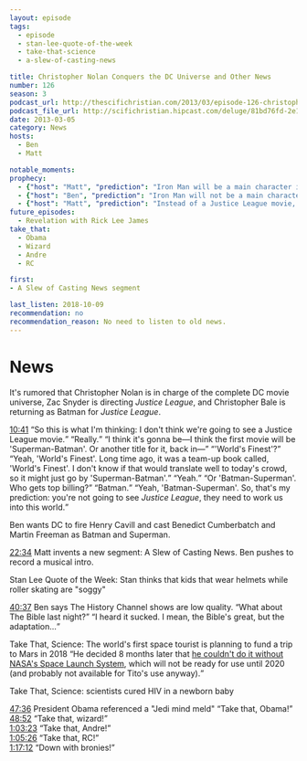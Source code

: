 ```yaml
---
layout: episode
tags:
  - episode
  - stan-lee-quote-of-the-week
  - take-that-science
  - a-slew-of-casting-news

title: Christopher Nolan Conquers the DC Universe and Other News
number: 126
season: 3
podcast_url: http://thescifichristian.com/2013/03/episode-126-christopher-nolan-conquers-the-dc-universe-and-other-news/
podcast_file_url: http://scifichristian.hipcast.com/deluge/81bd76fd-2e19-06c9-7267-e612db1aef37.mp3
date: 2013-03-05
category: News
hosts:
  - Ben
  - Matt

notable_moments:
prophecy: 
  - {"host": "Matt", "prediction": "Iron Man will be a main character in <i class='work-title'>Guardians of the Galaxy</i>", "veracity": false, "comments": ""}
  - {"host": "Ben", "prediction": "Iron Man will not be a main character in <i class='work-title'>Guardians of the Galaxy</i>", "veracity": true, "comments": ""}
  - {"host": "Matt", "prediction": "Instead of a Justice League movie, DC will do a Batman-Superman movie next.", "veracity": true, "comments": ""}
future_episodes:
  - Revelation with Rick Lee James
take_that:
  - Obama
  - Wizard
  - Andre
  - RC

first:
- A Slew of Casting News segment

last_listen: 2018-10-09
recommendation: no
recommendation_reason: No need to listen to old news.
---
```


# News
It's rumored that Christopher Nolan is in charge of the complete DC movie universe, Zac Snyder is directing <i class="work-title">Justice League</i>, and Christopher Bale is returning as Batman for <i class="work-title">Justice League</i>. 

<div class="quote">
  <a class="timestamp tag is-medium is-rounded is-primary" href="http://scifichristian.hipcast.com/deluge/81bd76fd-2e19-06c9-7267-e612db1aef37.mp3#t=00:10:41">10:41</a>
  <q class="matt">So this is what I'm thinking: I don't think we're going to see a Justice League movie.</q>
  <q class="ben">Really.</q>
  <q class="matt">I think it's gonna be—I think the first movie will be 'Superman-Batman'. Or another title for it, back in—</q>
  <q class="ben">'World's Finest'?</q>
  <q class="matt">Yeah, 'World's Finest'. Long time ago, it was a team-up book called, 'World's Finest'. I don't know if that would translate well to today's crowd, so it might just go by 'Superman-Batman'.</q>
  <q class="ben">Yeah.</q>
  <q class="matt">Or 'Batman-Superman'. Who gets top billing?</q>
  <q class="ben">Batman.</q>
  <q class="matt">Yeah, 'Batman-Superman'. So, that's my prediction: you're not going to see <i class="work-title">Justice League</i>, they need to work us into this world.</q>
</div>

Ben wants DC to fire Henry Cavill and cast Benedict Cumberbatch and Martin Freeman as Batman and Superman.

<a class="timestamp tag is-medium is-rounded is-primary" href="http://scifichristian.hipcast.com/deluge/81bd76fd-2e19-06c9-7267-e612db1aef37.mp3#t=00:22:34">22:34</a> Matt invents a new segment: A Slew of Casting News. Ben pushes to record a musical intro.

Stan Lee Quote of the Week: Stan thinks that kids that wear helmets while roller skating are "soggy"

<div class="quote">
  <a class="timestamp tag is-medium is-rounded is-primary" href="http://scifichristian.hipcast.com/deluge/81bd76fd-2e19-06c9-7267-e612db1aef37.mp3#t=00:40:37">40:37</a>
  <span class="quote-context is-size-6">Ben says The History Channel shows are low quality.</span>
  <q class="matt">What about The Bible last night?</q>
  <q class="ben">I heard it sucked. I mean, the Bible's great, but the adaptation...</q>
</div>

Take That, Science: The world's first space tourist is planning to fund a trip to Mars in 2018 <q class="archivist inline">He decided 8 months later that <a href="https://www.newscientist.com/article/dn24633-ambitious-mars-joy-ride-cannot-succeed-without-nasa/">he couldn't do it without NASA's Space Launch System</a>, which will not be ready for use until 2020 (and probably not available for Tito's use anyway).</q>

Take That, Science: scientists cured HIV in a newborn baby

<div class="quote">
  <a class="timestamp tag is-medium is-rounded is-primary" href="http://scifichristian.hipcast.com/deluge/81bd76fd-2e19-06c9-7267-e612db1aef37.mp3#t=00:47:36">47:36</a>
  <span class="quote-context is-size-6">President Obama referenced a "Jedi mind meld"</span>
  <q class="ben">Take that, Obama!</q>
</div>

<div class="quote">
  <a class="timestamp tag is-medium is-rounded is-primary" href="http://scifichristian.hipcast.com/deluge/81bd76fd-2e19-06c9-7267-e612db1aef37.mp3#t=00:48:52">48:52</a>
  <q class="ben">Take that, wizard!</q>
</div>

<div class="quote">
  <a class="timestamp tag is-medium is-rounded is-primary" href="http://scifichristian.hipcast.com/deluge/81bd76fd-2e19-06c9-7267-e612db1aef37.mp3#t=01:03:23">1:03:23</a>
  <q class="ben">Take that, Andre!</q>
</div>

<div class="quote">
  <a class="timestamp tag is-medium is-rounded is-primary" href="http://scifichristian.hipcast.com/deluge/81bd76fd-2e19-06c9-7267-e612db1aef37.mp3#t=01:05:26">1:05:26</a>
  <q class="ben">Take that, RC!</q>
</div>

<div class="quote">
  <a class="timestamp tag is-medium is-rounded is-primary" href="http://scifichristian.hipcast.com/deluge/81bd76fd-2e19-06c9-7267-e612db1aef37.mp3#t=01:17:12">1:17:12</a>
  <q class="ben">Down with bronies!</q>
</div>